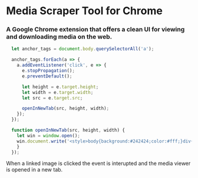 # Media Scraper Tool for Chrome
### A Google Chrome extension that offers a clean UI for viewing and downloading media on the web.


```javascript
  let anchor_tags = document.body.querySelectorAll('a');

  anchor_tags.forEach(a => {
    a.addEventListener('click', e => {
      e.stopPropagation();
      e.preventDefault();

      let height = e.target.height;
      let width = e.target.width;
      let src = e.target.src;

      openInNewTab(src, height, width);
    });
  });

  function openInNewTab(src, height, width) {
    let win = window.open();
    win.document.write('<style>body{background:#242424;color:#fff;}div{margin:0 auto;width:'+width+';display:block;}</style><div><a href="'+src+'" download><img src='+src+'></a></a><p>'+width+'x' +height+ '</p></div>');
    }
  });
```
When a linked image is clicked the event is interupted and the media viewer is opened in a new tab.